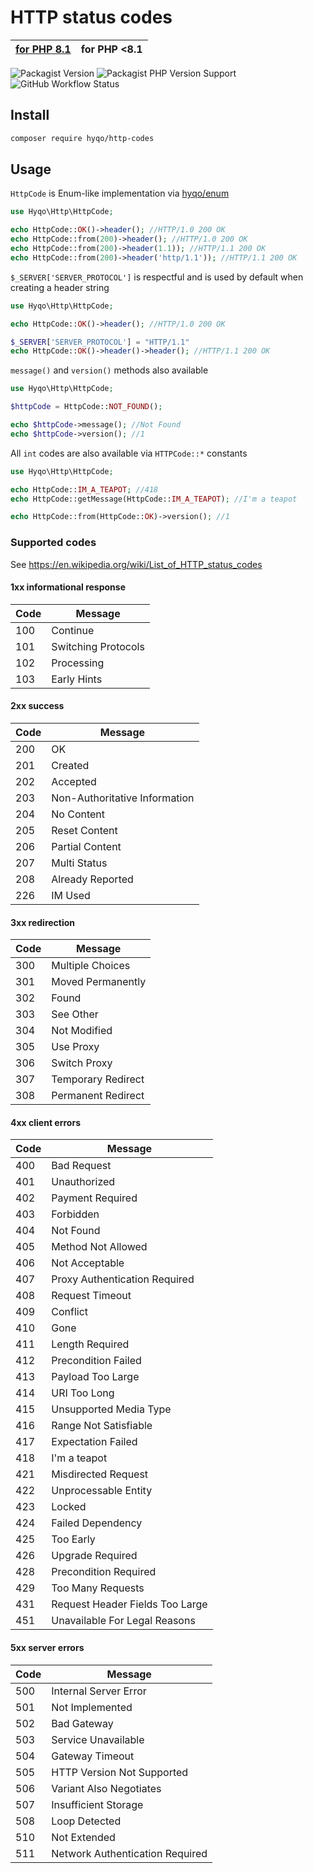 # HTTP status codes

| [for PHP 8.1](https://github.com/hyqo/http-codes) | **for PHP <8.1** | 
|---------------------------------------------------|------------------|

![Packagist Version](https://img.shields.io/badge/packagist-1.0.0-informational?style=flat-square)
![Packagist PHP Version Support](https://img.shields.io/badge/php-%3E%3D7.2%20%3C8.1-blueviolet?style=flat-square)
![GitHub Workflow Status](https://img.shields.io/github/workflow/status/hyqo/http-codes/run-tests/php7.2?style=flat-square)

## Install

```sh
composer require hyqo/http-codes
```

## Usage

`HttpCode` is Enum-like implementation via [hyqo/enum](https://github.com/hyqo/enum)

```php
use Hyqo\Http\HttpCode;

echo HttpCode::OK()->header(); //HTTP/1.0 200 OK
echo HttpCode::from(200)->header(); //HTTP/1.0 200 OK
echo HttpCode::from(200)->header(1.1)); //HTTP/1.1 200 OK
echo HttpCode::from(200)->header('http/1.1')); //HTTP/1.1 200 OK
```

`$_SERVER['SERVER_PROTOCOL']` is respectful and is used by default when creating a header string

```php
use Hyqo\Http\HttpCode;

echo HttpCode::OK()->header(); //HTTP/1.0 200 OK

$_SERVER['SERVER_PROTOCOL'] = "HTTP/1.1"
echo HttpCode::OK()->header()->header(); //HTTP/1.1 200 OK
```

`message()` and `version()` methods also available

```php
use Hyqo\Http\HttpCode;

$httpCode = HttpCode::NOT_FOUND();

echo $httpCode->message(); //Not Found
echo $httpCode->version(); //1
```

All `int` codes are also available via `HTTPCode::*` constants

```php
use Hyqo\Http\HttpCode;

echo HttpCode::IM_A_TEAPOT; //418
echo HttpCode::getMessage(HttpCode::IM_A_TEAPOT); //I'm a teapot

echo HttpCode::from(HttpCode::OK)->version(); //1
```

### Supported codes

See https://en.wikipedia.org/wiki/List_of_HTTP_status_codes

#### 1xx informational response

| Code | Message                         |
|------|---------------------------------|
| 100  | Continue                        |
| 101  | Switching Protocols             |
| 102  | Processing                      |
| 103  | Early Hints                     |

#### 2xx success

| Code | Message                         |
|------|---------------------------------|
| 200  | OK                              |
| 201  | Created                         |
| 202  | Accepted                        |
| 203  | Non-Authoritative Information   |
| 204  | No Content                      |
| 205  | Reset Content                   |
| 206  | Partial Content                 |
| 207  | Multi Status                    |
| 208  | Already Reported                |
| 226  | IM Used                         |

#### 3xx redirection

| Code | Message                         |
|------|---------------------------------|
| 300  | Multiple Choices                |
| 301  | Moved Permanently               |
| 302  | Found                           |
| 303  | See Other                       |
| 304  | Not Modified                    |
| 305  | Use Proxy                       |
| 306  | Switch Proxy                    |
| 307  | Temporary Redirect              |
| 308  | Permanent Redirect              |

#### 4xx client errors

| Code | Message                         |
|------|---------------------------------|
| 400  | Bad Request                     |
| 401  | Unauthorized                    |
| 402  | Payment Required                |
| 403  | Forbidden                       |
| 404  | Not Found                       |
| 405  | Method Not Allowed              |
| 406  | Not Acceptable                  |
| 407  | Proxy Authentication Required   |
| 408  | Request Timeout                 |
| 409  | Conflict                        |
| 410  | Gone                            |
| 411  | Length Required                 |
| 412  | Precondition Failed             |
| 413  | Payload Too Large               |
| 414  | URI Too Long                    |
| 415  | Unsupported Media Type          |
| 416  | Range Not Satisfiable           |
| 417  | Expectation Failed              |
| 418  | I'm a teapot                    |
| 421  | Misdirected Request             |
| 422  | Unprocessable Entity            |
| 423  | Locked                          |
| 424  | Failed Dependency               |
| 425  | Too Early                       |
| 426  | Upgrade Required                |
| 428  | Precondition Required           |
| 429  | Too Many Requests               |
| 431  | Request Header Fields Too Large |
| 451  | Unavailable For Legal Reasons   |

#### 5xx server errors

| Code | Message                         |
|------|---------------------------------|
| 500  | Internal Server Error           |
| 501  | Not Implemented                 |
| 502  | Bad Gateway                     |
| 503  | Service Unavailable             |
| 504  | Gateway Timeout                 |
| 505  | HTTP Version Not Supported      |
| 506  | Variant Also Negotiates         |
| 507  | Insufficient Storage            |
| 508  | Loop Detected                   |
| 510  | Not Extended                    |
| 511  | Network Authentication Required |

